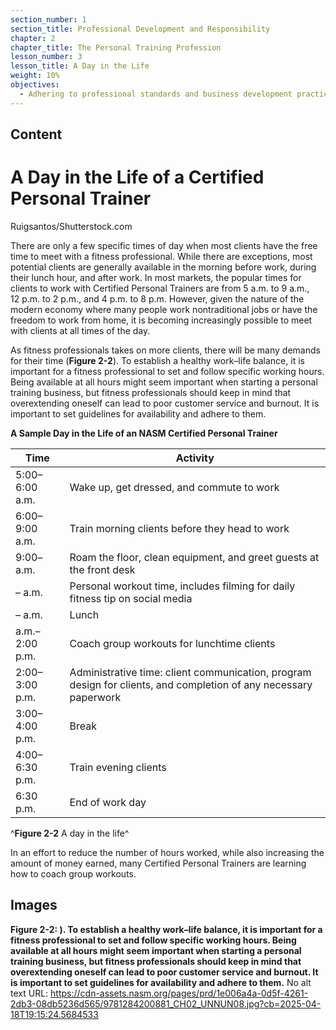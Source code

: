 ```yaml
---
section_number: 1
section_title: Professional Development and Responsibility
chapter: 2
chapter_title: The Personal Training Profession
lesson_number: 3
lesson_title: A Day in the Life
weight: 10%
objectives:
  - Adhering to professional standards and business development practices.
---
```


## Content
# A Day in the Life of a Certified Personal Trainer

Ruigsantos/Shutterstock.com

There are only a few specific times of day when most clients have the free time to meet with a fitness professional. While there are exceptions, most potential clients are generally available in the morning before work, during their lunch hour, and after work. In most markets, the popular times for clients to work with Certified Personal Trainers are from 5 a.m. to 9 a.m., 12 p.m. to 2 p.m., and 4 p.m. to 8 p.m. However, given the nature of the modern economy where many people work nontraditional jobs or have the freedom to work from home, it is becoming increasingly possible to meet with clients at all times of the day.

As fitness professionals takes on more clients, there will be many demands for their time (**Figure 2-2**). To establish a healthy work–life balance, it is important for a fitness professional to set and follow specific working hours. Being available at all hours might seem important when starting a personal training business, but fitness professionals should keep in mind that overextending oneself can lead to poor customer service and burnout. It is important to set guidelines for availability and adhere to them.

**A Sample Day in the Life of an NASM Certified Personal Trainer**

| Time | Activity |
|---|---|
| 5:00–6:00 a.m. | Wake up, get dressed, and commute to work |
| 6:00–9:00 a.m. | Train morning clients before they head to work |
| 9:00– a.m. | Roam the floor, clean equipment, and greet guests at the front desk |
| – a.m. | Personal workout time, includes filming for daily fitness tip on social media |
| – a.m. | Lunch |
|  a.m.–2:00 p.m. | Coach group workouts for lunchtime clients |
| 2:00–3:00 p.m. | Administrative time: client communication, program design for clients, and completion of any necessary paperwork |
| 3:00–4:00 p.m. | Break |
| 4:00–6:30 p.m. | Train evening clients |
| 6:30 p.m. | End of work day |

^**Figure 2-2** A day in the life^

In an effort to reduce the number of hours worked, while also increasing the amount of money earned, many Certified Personal Trainers are learning how to coach group workouts.

## Images

**Figure 2-2: ). To establish a healthy work–life balance, it is important for a fitness professional to set and follow specific working hours. Being available at all hours might seem important when starting a personal training business, but fitness professionals should keep in mind that overextending oneself can lead to poor customer service and burnout. It is important to set guidelines for availability and adhere to them.**
No alt text
URL: https://cdn-assets.nasm.org/pages/prd/1e006a4a-0d5f-4261-2db3-08db5236d565/9781284200881_CH02_UNNUN08.jpg?cb=2025-04-18T19:15:24.5684533